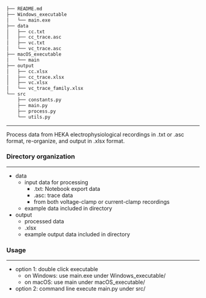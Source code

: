 ```bash
├── README.md
├── Windows_executable
│   └── main.exe
├── data
│   ├── cc.txt
│   ├── cc_trace.asc
│   ├── vc.txt
│   └── vc_trace.asc
├── macOS_executable
│   └── main
├── output
│   ├── cc.xlsx
│   ├── cc_trace.xlsx
│   ├── vc.xlsx
│   └── vc_trace_family.xlsx
└── src
    ├── constants.py
    ├── main.py
    ├── process.py
    └── utils.py
```



---
Process data from HEKA electrophysiological recordings in .txt or .asc format, re-organize, and output in .xlsx format.

### Directory organization
---
* data
  * input data for processing
    * .txt: Notebook export data
    * .asc: trace data
    * from both voltage-clamp or current-clamp recordings
  * example data included in directory
* output
  * processed data
  * .xlsx
  * example output data included in directory

### Usage
-----
* option 1: double click executable
  * on Windows: use main.exe under Windows_executable/
  * on macOS: use main under macOS_executable/
* option 2: command line execute main.py under src/